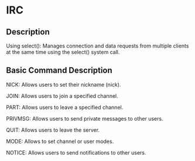 # IRC

## Description
Using select(): Manages connection and data requests from multiple clients at the same time using the select() system call.

## Basic Command	Description


NICK: Allows users to set their nickname (nick).

JOIN: Allows users to join a specified channel.

PART: Allows users to leave a specified channel.

PRIVMSG: Allows users to send private messages to other users.

QUIT: Allows users to leave the server.

MODE: Allows to set channel or user modes.

NOTICE: Allows users to send notifications to other users.
